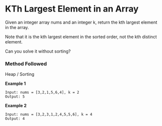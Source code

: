 # KTh Largest Element in an Array

Given an integer array nums and an integer k, return the kth largest element in the array.

Note that it is the kth largest element in the sorted order, not the kth distinct element.

Can you solve it without sorting?

### Method Followed
Heap / Sorting

**Example 1**
```
Input: nums = [3,2,1,5,6,4], k = 2
Output: 5
```
**Example 2**
```
Input: nums = [3,2,3,1,2,4,5,5,6], k = 4
Output: 4
```